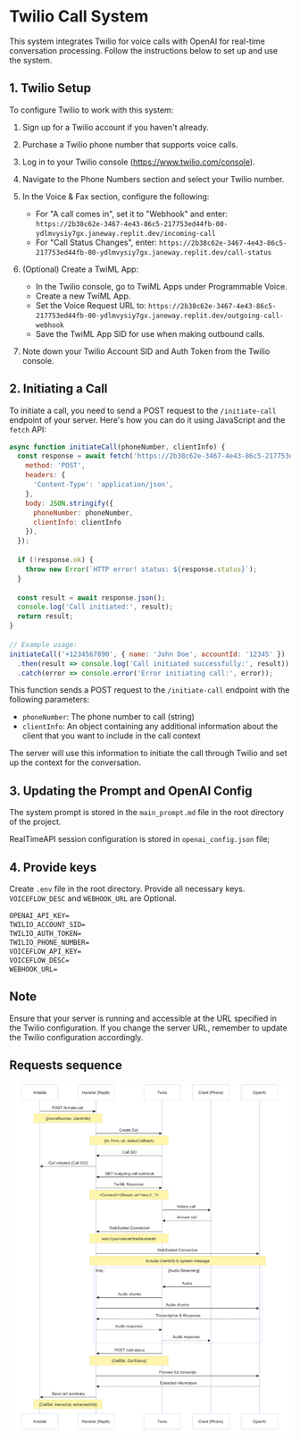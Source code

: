 # Twilio Call System

This system integrates Twilio for voice calls with OpenAI for real-time conversation processing. Follow the instructions below to set up and use the system.

## 1. Twilio Setup

To configure Twilio to work with this system:

1. Sign up for a Twilio account if you haven't already.
2. Purchase a Twilio phone number that supports voice calls.
3. Log in to your Twilio console (https://www.twilio.com/console).
4. Navigate to the Phone Numbers section and select your Twilio number.
5. In the Voice & Fax section, configure the following:
   - For "A call comes in", set it to "Webhook" and enter:
     `https://2b38c62e-3467-4e43-86c5-217753ed44fb-00-ydlmvysiy7gx.janeway.replit.dev/incoming-call`
   - For "Call Status Changes", enter:
     `https://2b38c62e-3467-4e43-86c5-217753ed44fb-00-ydlmvysiy7gx.janeway.replit.dev/call-status`

6. (Optional) Create a TwiML App:
   - In the Twilio console, go to TwiML Apps under Programmable Voice.
   - Create a new TwiML App.
   - Set the Voice Request URL to:
     `https://2b38c62e-3467-4e43-86c5-217753ed44fb-00-ydlmvysiy7gx.janeway.replit.dev/outgoing-call-webhook`
   - Save the TwiML App SID for use when making outbound calls.

7. Note down your Twilio Account SID and Auth Token from the Twilio console.

## 2. Initiating a Call

To initiate a call, you need to send a POST request to the `/initiate-call` endpoint of your server. Here's how you can do it using JavaScript and the `fetch` API:

```javascript
async function initiateCall(phoneNumber, clientInfo) {
  const response = await fetch('https://2b38c62e-3467-4e43-86c5-217753ed44fb-00-ydlmvysiy7gx.janeway.replit.dev/initiate-call', {
    method: 'POST',
    headers: {
      'Content-Type': 'application/json',
    },
    body: JSON.stringify({
      phoneNumber: phoneNumber,
      clientInfo: clientInfo
    }),
  });

  if (!response.ok) {
    throw new Error(`HTTP error! status: ${response.status}`);
  }

  const result = await response.json();
  console.log('Call initiated:', result);
  return result;
}

// Example usage:
initiateCall('+1234567890', { name: 'John Doe', accountId: '12345' })
  .then(result => console.log('Call initiated successfully:', result))
  .catch(error => console.error('Error initiating call:', error));
```

This function sends a POST request to the `/initiate-call` endpoint with the following parameters:

- `phoneNumber`: The phone number to call (string)
- `clientInfo`: An object containing any additional information about the client that you want to include in the call context

The server will use this information to initiate the call through Twilio and set up the context for the conversation.

## 3. Updating the Prompt and OpenAI Config

The system prompt is stored in the `main_prompt.md` file in the root directory of the project.

RealTimeAPI session configuration is stored in `openai_config.json` file;

## 4. Provide keys
Create `.env` file in the root directory.
Provide all necessary keys. `VOICEFLOW_DESC` and `WEBHOOK_URL` are Optional.
```
OPENAI_API_KEY=
TWILIO_ACCOUNT_SID=
TWILIO_AUTH_TOKEN=
TWILIO_PHONE_NUMBER=
VOICEFLOW_API_KEY=
VOICEFLOW_DESC=
WEBHOOK_URL=
```

## Note

Ensure that your server is running and accessible at the URL specified in the Twilio configuration. 
If you change the server URL, remember to update the Twilio configuration accordingly.

## Requests sequence
![diagram.png](diagram.png)
